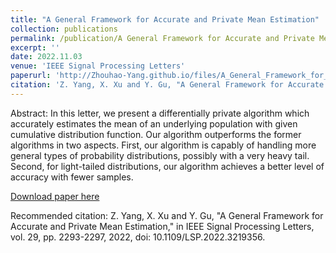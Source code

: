 ```yaml
---
title: "A General Framework for Accurate and Private Mean Estimation"
collection: publications
permalink: /publication/A General Framework for Accurate and Private Mean Estimation
excerpt: ''
date: 2022.11.03
venue: 'IEEE Signal Processing Letters'
paperurl: 'http://Zhouhao-Yang.github.io/files/A_General_Framework_for_Accurate_and_Private_Mean_Estimation.pdf'
citation: 'Z. Yang, X. Xu and Y. Gu, "A General Framework for Accurate and Private Mean Estimation," in IEEE Signal Processing Letters, vol. 29, pp. 2293-2297, 2022, doi: 10.1109/LSP.2022.3219356.'
---
```

Abstract: In this letter, we present a differentially private algorithm which accurately estimates the mean of an underlying population with given cumulative distribution function. Our algorithm outperforms the former algorithms in two aspects. First, our algorithm is capably of handling more general types of probability distributions, possibly with a very heavy tail. Second, for light-tailed distributions, our algorithm achieves a better level of accuracy with fewer samples.

[Download paper here](http://Zhouhao-Yang.github.io/files/A_General_Framework_for_Accurate_and_Private_Mean_Estimation.pdf)

Recommended citation: Z. Yang, X. Xu and Y. Gu, "A General Framework for Accurate and Private Mean Estimation," in IEEE Signal Processing Letters, vol. 29, pp. 2293-2297, 2022, doi: 10.1109/LSP.2022.3219356.
